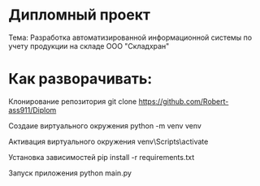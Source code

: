 # Дипломный проект
Тема: Разработка автоматизированной информационной системы по учету продукции на складе ООО "Складхран"

# Как разворачивать:

Клонирование репозитория
git clone https://github.com/Robert-ass911/Diplom

Создаие виртуального окружения
python -m venv venv

Активация виртуального окружения
venv\Scripts\activate

Установка зависимостей
pip install -r requirements.txt

Запуск приложения
python main.py